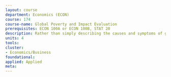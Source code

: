 ```yaml
---
layout: course 
department: Economics (ECON)
course: 174
course-name: Global Poverty and Impact Evaluation
prerequisites: ECON 100A or ECON 100B, STAT 20
description: Rather than simply describing the causes and symptoms of global poverty, this course will explore the variety of tools available for rigorously measuring the impact of development programs. Through weekly case studies of field research, the course will cover impact evaluation theory and methods. The course will culminate with a final project in which each student will design an impact evaluation of a policy or intervention.
units: 4
tools: 
cluster:
- Economics/Business
foundational: 
applied: Applied
meta: 
---
```

